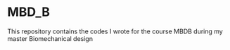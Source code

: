 # MBD_B
This repository contains the codes I wrote for the course MBDB during my master Biomechanical design
